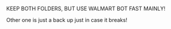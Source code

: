 KEEP BOTH FOLDERS, BUT USE WALMART BOT FAST MAINLY!

Other one is just a back up just in case it breaks!
